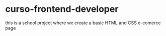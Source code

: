 # curso-frontend-developer
this is a school project where we create a basic HTML and CSS e-comerce page

